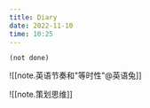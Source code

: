 ```yaml
---
title: Diary
date: 2022-11-10
time: 10:25
---
```


```tasks
(not done)
```

![[note.英语节奏和"等时性"@英语兔]]



![[note.策划思维]]